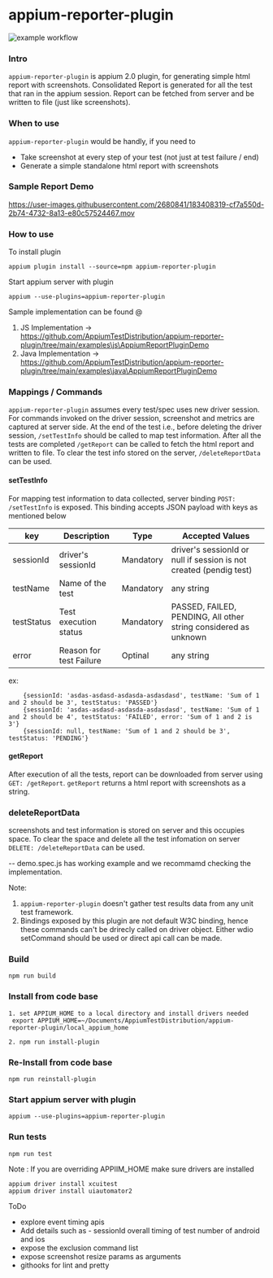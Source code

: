 # appium-reporter-plugin
![example workflow](https://github.com/AppiumTestDistribution/appium-reporter-plugin/actions/workflows/node.js.yml/badge.svg)



### Intro
`appium-reporter-plugin` is appium 2.0 plugin, for generating simple html report with screenshots. Consolidated Report is generated for all the test that ran in the appium session. Report can be fetched from server and be written to file (just like screenshots).

### When to use
`appium-reporter-plugin` would be handly, if you need to 
* Take screenshot at every step of your test (not just at test failure / end)
* Generate a simple standalone html report with screenshots

### Sample Report Demo
https://user-images.githubusercontent.com/2680841/183408319-cf7a550d-2b74-4732-8a13-e80c57524467.mov
 
### How to use

To install plugin 

```appium plugin install --source=npm appium-reporter-plugin```

Start appium server with plugin

```appium --use-plugins=appium-reporter-plugin```


Sample implementation can be found @
1. JS Implementation -> https://github.com/AppiumTestDistribution/appium-reporter-plugin/tree/main/examples\js\AppiumReportPluginDemo
2. Java Implementation -> https://github.com/AppiumTestDistribution/appium-reporter-plugin/tree/main/examples\java\AppiumReportPluginDemo

### Mappings / Commands

`appium-reporter-plugin` assumes every test/spec uses new driver session. For commands invoked on the driver session, screenshot and metrics are captured at server side. At the end of the test i.e., before deleting the driver session, `/setTestInfo` should be called to map test information. After all the tests are completed `/getReport` can be called to fetch the html report and written to file. To clear the test info stored on the server, `/deleteReportData`
 can be used. 

#### setTestInfo
For mapping test information to data collected, server binding `POST: /setTestInfo` is exposed. This binding accepts JSON payload with keys as mentioned below

| key         | Description                    | Type      | Accepted Values                                                     |
| ----------- | -----------                    | ----      | ---------------                                                     |
| sessionId   | driver's sessionId             | Mandatory | driver's sessionId or null if session is not created (pendig test)  |
| testName    | Name of the test               | Mandatory | any string                                                          |
| testStatus  | Test execution status          | Mandatory | PASSED, FAILED, PENDING, All other string considered as unknown     |
| error       | Reason for test Failure        | Optinal   | any string                                                          |

ex: 
```
    {sessionId: 'asdas-asdasd-asdasda-asdasdasd', testName: 'Sum of 1 and 2 should be 3', testStatus: 'PASSED'}
    {sessionId: 'asdas-asdasd-asdasda-asdasdasd', testName: 'Sum of 1 and 2 should be 4', testStatus: 'FAILED', error: 'Sum of 1 and 2 is 3'}
    {sessionId: null, testName: 'Sum of 1 and 2 should be 3', testStatus: 'PENDING'}
```

#### getReport

After execution of all the tests, report can be downloaded from server using `GET: /getReport`. `getReport` returns a html report with screenshots as a string.  

### deleteReportData
screenshots and test information is stored on server and this occupies space. To clear the space and delete all the test infomation on server `DELETE: /deleteReportData` can be used.

-- demo.spec.js has working example and we recommamd checking the implementation. 

Note: 
1. `appium-reporter-plugin` doesn't gather test results data from any unit test framework. 
2. Bindings exposed by this plugin are not default W3C binding, hence these commands can't be drirecly called on driver object. Either wdio setCommand should be used or direct api call can be made.
  

### Build 
`npm run build`

 ### Install from code base
 ```
 1. set APPIUM_HOME to a local directory and install drivers needed
  export APPIUM_HOME=~/Documents/AppiumTestDistribution/appium-reporter-plugin/local_appium_home

 2. npm run install-plugin
 ```

### Re-Install from code base
 `npm run reinstall-plugin`
  
### Start appium server with plugin
`appium --use-plugins=appium-reporter-plugin`

### Run tests
`npm run test`

Note : If you are overriding APPIIM_HOME make sure drivers are installed 
```  
appium driver install xcuitest
appium driver install uiautomator2
```





ToDo
* explore event timing apis
* Add details such as - 
    sessionId
    overall timing of test
    number of android and ios
* expose the exclusion command list 
* expose screenshot resize params as arguments 
* githooks for lint and pretty
